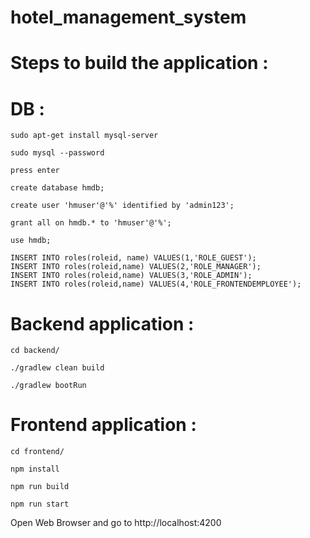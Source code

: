 # hotel_management_system

# Steps to build the application :

# DB :

~~~
sudo apt-get install mysql-server
~~~
~~~
sudo mysql --password 
~~~
~~~
press enter
~~~
~~~
create database hmdb;
~~~
~~~
create user 'hmuser'@'%' identified by 'admin123';
~~~
~~~
grant all on hmdb.* to 'hmuser'@'%';
~~~
~~~
use hmdb;
~~~
~~~
INSERT INTO roles(roleid, name) VALUES(1,'ROLE_GUEST');
INSERT INTO roles(roleid,name) VALUES(2,'ROLE_MANAGER');
INSERT INTO roles(roleid,name) VALUES(3,'ROLE_ADMIN');
INSERT INTO roles(roleid,name) VALUES(4,'ROLE_FRONTENDEMPLOYEE'); 
~~~

# Backend application :

~~~
cd backend/
~~~
~~~
./gradlew clean build
~~~
~~~
./gradlew bootRun
~~~

# Frontend application :

~~~
cd frontend/
~~~
~~~
npm install
~~~
~~~
npm run build
~~~
~~~
npm run start
~~~

Open Web Browser and go to http://localhost:4200
